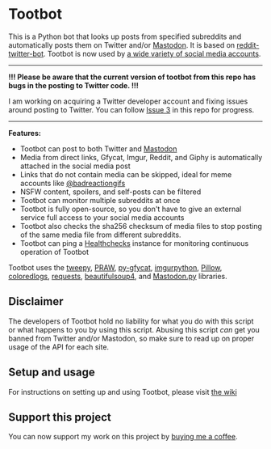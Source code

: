 # Tootbot

This is a Python bot that looks up posts from specified subreddits and automatically posts them on Twitter and/or [Mastodon](https://joinmastodon.org/). It is based on [reddit-twitter-bot](https://github.com/rhiever/reddit-twitter-bot). Tootbot is now used by [a wide variety of social media accounts](https://github.com/corbindavenport/tootbot/wiki/Accounts-using-Tootbot).

---

**!!! Please be aware that the current version of tootbot from this repo has bugs in the posting to Twitter code.  !!!** 

I am working on acquiring a Twitter developer account and fixing issues around posting to Twitter. You can follow [Issue 3](https://gitlab.com/marvin8/tootbot/-/issues/3) in this repo for progress.

---

**Features:**

* Tootbot can post to both Twitter and [Mastodon](https://joinmastodon.org/)
* Media from direct links, Gfycat, Imgur, Reddit, and Giphy is automatically attached in the social media post
* Links that do not contain media can be skipped, ideal for meme accounts like [@badreactiongifs](https://twitter.com/badreactiongifs)
* NSFW content, spoilers, and self-posts can be filtered
* Tootbot can monitor multiple subreddits at once
* Tootbot is fully open-source, so you don't have to give an external service full access to your social media accounts
* Tootbot also checks the sha256 checksum of media files to stop posting of the same media file from different subreddits.
* Tootbot can ping a [Healthchecks](https://healthchecks.io/) instance for monitoring continuous operation of Tootbot

Tootbot uses the 
[tweepy](https://github.com/tweepy/tweepy), 
[PRAW](https://praw.readthedocs.io/en/latest/), 
[py-gfycat](https://github.com/ankeshanand/py-gfycat),
[imgurpython](https://github.com/Imgur/imgurpython), 
[Pillow](https://github.com/python-pillow/Pillow), 
[coloredlogs](https://coloredlogs.readthedocs.io/en/latest/),
[requests](https://github.com/psf/requests),
[beautifulsoup4](http://www.crummy.com/software/BeautifulSoup/bs4/),
and [Mastodon.py](https://github.com/halcy/Mastodon.py) libraries. 

## Disclaimer

The developers of Tootbot hold no liability for what you do with this script or what happens to you by using this script. Abusing this script *can* get you banned from Twitter and/or Mastodon, so make sure to read up on proper usage of the API for each site.

## Setup and usage

For instructions on setting up and using Tootbot, please visit [the wiki](https://gitlab.com/marvin8/tootbot/-/wikis/home)

## Support this project

You can now support my work on this project by [buying me a coffee](https://www.buymeacoffee.com/marvin8).
